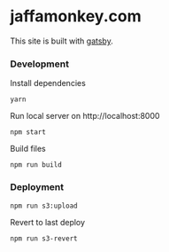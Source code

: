 # jaffamonkey.com

This site is built with [gatsby](https://www.gatsbyjs.org/).

### Development

Install dependencies

```
yarn
```
Run local server on http://localhost:8000

```
npm start
```

Build files

```
npm run build
```

### Deployment

```
npm run s3:upload
```

Revert to last deploy

```
npm run s3-revert
```
